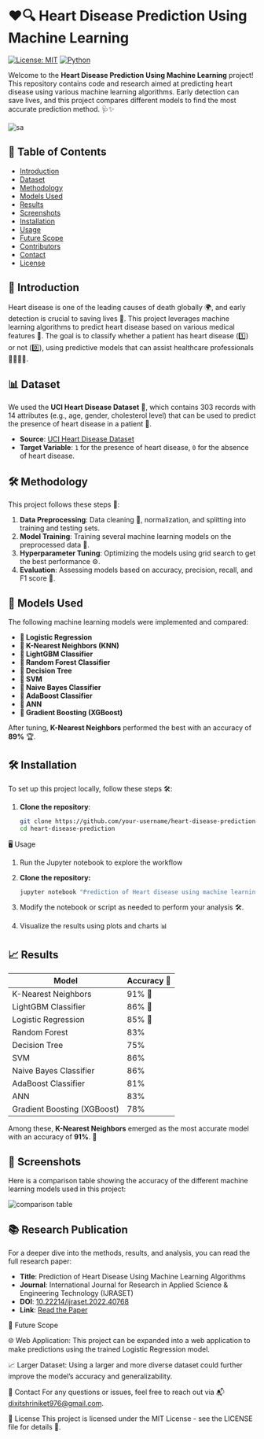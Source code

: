 # ❤️🔍 Heart Disease Prediction Using Machine Learning

[![License: MIT](https://img.shields.io/badge/License-MIT-blue.svg)](https://opensource.org/licenses/MIT)
[![Python](https://img.shields.io/badge/Python-3.x-brightgreen.svg)](https://www.python.org/)

Welcome to the **Heart Disease Prediction Using Machine Learning** project! This repository contains code and research aimed at predicting heart disease using various machine learning algorithms. Early detection can save lives, and this project compares different models to find the most accurate prediction method. 🩺✨

![sa](https://github.com/user-attachments/assets/39daf173-8b1d-4491-92e8-4a6286b9d47a)

## 📝 Table of Contents
- [Introduction](#introduction)
- [Dataset](#dataset)
- [Methodology](#methodology)
- [Models Used](#models-used)
- [Results](#results)
- [Screenshots](#screenshots)
- [Installation](#installation)
- [Usage](#usage)
- [Future Scope](#future-scope)
- [Contributors](#contributors)
- [Contact](#contact)
- [License](#license)

## 🚀 Introduction

Heart disease is one of the leading causes of death globally 🌍, and early detection is crucial to saving lives 💓. This project leverages machine learning algorithms to predict heart disease based on various medical features 🧠. The goal is to classify whether a patient has heart disease (1️⃣) or not (0️⃣), using predictive models that can assist healthcare professionals 👩‍⚕️👨‍⚕️.

## 📊 Dataset

We used the **UCI Heart Disease Dataset** 💽, which contains 303 records with 14 attributes (e.g., age, gender, cholesterol level) that can be used to predict the presence of heart disease in a patient 🏥.

- **Source**: [UCI Heart Disease Dataset](https://archive.ics.uci.edu/ml/datasets/heart+disease)
- **Target Variable**: `1` for the presence of heart disease, `0` for the absence of heart disease.

## 🛠️ Methodology

This project follows these steps 🔄:

1. **Data Preprocessing**: Data cleaning 🧼, normalization, and splitting into training and testing sets.
2. **Model Training**: Training several machine learning models on the preprocessed data 🎯.
3. **Hyperparameter Tuning**: Optimizing the models using grid search to get the best performance ⚙️.
4. **Evaluation**: Assessing models based on accuracy, precision, recall, and F1 score 🏅.

## 🤖 Models Used

The following machine learning models were implemented and compared:

- **🔹 Logistic Regression**
- **🔹 K-Nearest Neighbors (KNN)**
- **🔹 LightGBM Classifier**
- **🔹 Random Forest Classifier**
- **🔹 Decision Tree**
- **🔹 SVM**
- **🔹 Naive Bayes Classifier**
- **🔹 AdaBoost Classifier**
- **🔹 ANN**
- **🔹 Gradient Boosting (XGBoost)**

After tuning, **K-Nearest Neighbors** performed the best with an accuracy of **89%** 🏆.

## 🛠️ Installation

To set up this project locally, follow these steps 🛠️:

1. **Clone the repository**:
   ```bash
   git clone https://github.com/your-username/heart-disease-prediction.git
   cd heart-disease-prediction

🖥️ Usage

1. Run the Jupyter notebook to explore the workflow

1. **Clone the repository:**

   ```bash
   jupyter notebook "Prediction of Heart disease using machine learning algorithm.ipynb"

2. Modify the notebook or script as needed to perform your analysis 🛠️.

3. Visualize the results using plots and charts 📊

## 📈 Results

| Model                      | Accuracy 🎯 |
| --------------------------- | ----------- |
| K-Nearest Neighbors         | 91% 🥇    |
| LightGBM Classifier         | 86% 🥈    |
| Logistic Regression         | 85% 🥉    |
| Random Forest               | 83%       |
| Decision Tree               | 75%       |
| SVM                         | 86%       |
| Naive Bayes Classifier      | 86%       | 
| AdaBoost Classifier         | 81%       | 
| ANN                         | 83%       |
| Gradient Boosting (XGBoost) | 78%       |

Among these, **K-Nearest Neighbors** emerged as the most accurate model with an accuracy of **91%**. 🌟

## 📸 Screenshots

Here is a comparison table showing the accuracy of the different machine learning models used in this project:

![comparison table](https://github.com/user-attachments/assets/9368c3e9-9810-4b25-af64-fb1273445351)

## 📚 Research Publication

For a deeper dive into the methods, results, and analysis, you can read the full research paper:

- **Title**: Prediction of Heart Disease Using Machine Learning Algorithms
- **Journal**: International Journal for Research in Applied Science & Engineering Technology (IJRASET)
- **DOI**: [10.22214/ijraset.2022.40768](https://doi.org/10.22214/ijraset.2022.40768)
- **Link**: [Read the Paper](https://doi.org/10.22214/ijraset.2022.40768)

🎯 Future Scope

🌐 Web Application: This project can be expanded into a web application to make predictions using the trained Logistic Regression model.

📈 Larger Dataset: Using a larger and more diverse dataset could further improve the model’s accuracy and generalizability.

📧 Contact
For any questions or issues, feel free to reach out via 📬 dixitshriniket976@gmail.com.

📜 License
This project is licensed under the MIT License - see the LICENSE file for details 📄.
